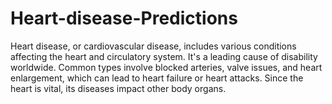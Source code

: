# Heart-disease-Predictions
Heart disease, or cardiovascular disease, includes various conditions affecting the heart and circulatory system. It's a leading cause of disability worldwide. Common types involve blocked arteries, valve issues, and heart enlargement, which can lead to heart failure or heart attacks. Since the heart is vital, its diseases impact other body organs.
